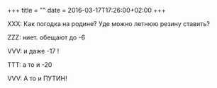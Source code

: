 +++
title = ""
date = 2016-03-17T17:26:00+02:00
+++

XXX: Как погодка на родине? Уде можно летнюю резину ставить?


ZZZ: ниет. обещают до -6


VVV: и даже -17 !


TTT: а то и -20


VVV: А то и ПУТИН!


